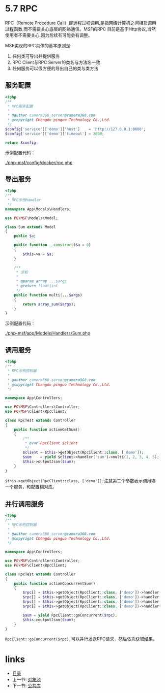 # 5.7 RPC

RPC（Remote Procedure Call）即远程过程调用,是指网络计算机之间相互调用过程函数,而不需要关心底层的网络通信。MSF的RPC 目前是基于Http协议,当然使用者不需要关心,因为后续有可能会有调整。

MSF实现的RPC具体的基本原则是:

1. 任何类可导出并提供服务
2. RPC Client与RPC Server的类名与方法名一致
3. 任何服务可以很方便的导出自己的类与类方法

## 服务配置

```php
<?php
/**
 * RPC服务配置
 *
 * @author camera360_server@camera360.com
 * @copyright Chengdu pinguo Technology Co.,Ltd.
 */
$config['service']['demo']['host']    = 'http://127.0.0.1:8000';
$config['service']['demo']['timeout'] = 2000;

return $config;
```

示例配置代码：

[./php-msf/config/docker/rpc.php](https://github.com/PGWireless/php-msf/blob/app/config/docker/rpc.php)

## 导出服务

```php
<?php
/**
 * RPC示例Handler
 */
namespace App\Models\Handlers;

use PG\MSF\Models\Model;

class Sum extends Model
{
    public $a;

    public function __construct($a = 0)
    {
        $this->a = $a;
    }

    /**
     * 求和
     *
     * @param array ...$args
     * @return float|int
     */
    public function multi(...$args)
    {
        return array_sum($args);
    }
}
```

示例配置代码：

[./php-msf/app/Models/Handlers/Sum.php](https://github.com/PGWireless/php-msf/blob/app/app/Models/Handlers/Sum.php)

## 调用服务

```php
<?php
/**
 * RPC示例控制器
 *
 * @author camera360_server@camera360.com
 * @copyright Chengdu pinguo Technology Co.,Ltd.
 */

namespace App\Controllers;

use PG\MSF\Controllers\Controller;
use PG\MSF\Client\RpcClient;

class RpcTest extends Controller
{
    public function actionGetSum()
    {
        /**
         * @var RpcClient $client
         */
        $client = $this->getObject(RpcClient::class, ['demo']);
        $sum    = yield $client->handler('sum')->multi(1, 2, 3, 4, 5);
        $this->outputJson($sum);
    }
}
```

`$this->getObject(RpcClient::class, ['demo']);`注意第二个参数表示调用哪一个服务，和配置相对应。

## 并行调用服务

```php
<?php
/**
 * RPC示例控制器
 *
 * @author camera360_server@camera360.com
 * @copyright Chengdu pinguo Technology Co.,Ltd.
 */

namespace App\Controllers;

use PG\MSF\Controllers\Controller;
use PG\MSF\Client\RpcClient;

class RpcTest extends Controller
{
    public function actionConcurrentSum()
    {
        $rpc[] = $this->getObject(RpcClient::class, ['demo'])->handler('sum')->func('multi', 1, 2, 3, 4, 5);
        $rpc[] = $this->getObject(RpcClient::class, ['demo'])->handler('sum')->func('multi', 1, 2, 3, 4);
        $rpc[] = $this->getObject(RpcClient::class, ['demo'])->handler('sum')->func('multi', 1, 2, 3);
        $rpc[] = $this->getObject(RpcClient::class, ['demo'])->handler('sum')->func('multi', 1, 2);

        $sum = yield RpcClient::goConcurrent($rpc);
        $this->outputJson($sum);
    }
}
```

`RpcClient::goConcurrent($rpc);`可以并行发送RPC请求，然后依次获取结果。


# links
  * [目录](<preface-目录.md>)
  * 上一节: [对象池](<05.6-对象池.md>)
  * 下一节: [公共库](<05.8-公共库.md>)
